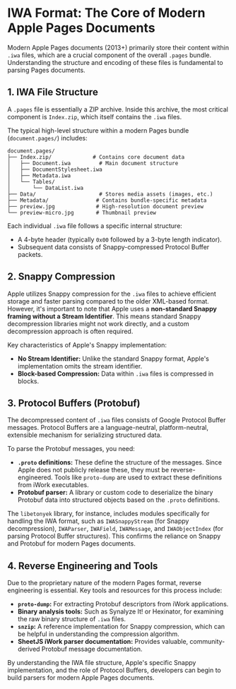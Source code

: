 # IWA Format: The Core of Modern Apple Pages Documents

Modern Apple Pages documents (2013+) primarily store their content within `.iwa` files, which are a crucial component of the overall `.pages` bundle. Understanding the structure and encoding of these files is fundamental to parsing Pages documents.

## 1. IWA File Structure

A `.pages` file is essentially a ZIP archive. Inside this archive, the most critical component is `Index.zip`, which itself contains the `.iwa` files.

The typical high-level structure within a modern Pages bundle (`document.pages/`) includes:

```
document.pages/
├── Index.zip/             # Contains core document data
│   ├── Document.iwa         # Main document structure
│   ├── DocumentStylesheet.iwa
│   ├── Metadata.iwa
│   └── Tables/
│       └── DataList.iwa
├── Data/                    # Stores media assets (images, etc.)
├── Metadata/               # Contains bundle-specific metadata
├── preview.jpg             # High-resolution document preview
└── preview-micro.jpg       # Thumbnail preview
```

Each individual `.iwa` file follows a specific internal structure:
*   A 4-byte header (typically `0x00` followed by a 3-byte length indicator).
*   Subsequent data consists of Snappy-compressed Protocol Buffer packets.

## 2. Snappy Compression

Apple utilizes Snappy compression for the `.iwa` files to achieve efficient storage and faster parsing compared to the older XML-based format. However, it's important to note that Apple uses a **non-standard Snappy framing without a Stream Identifier**. This means standard Snappy decompression libraries might not work directly, and a custom decompression approach is often required.

Key characteristics of Apple's Snappy implementation:
*   **No Stream Identifier:** Unlike the standard Snappy format, Apple's implementation omits the stream identifier.
*   **Block-based Compression:** Data within `.iwa` files is compressed in blocks.

## 3. Protocol Buffers (Protobuf)

The decompressed content of `.iwa` files consists of Google Protocol Buffer messages. Protocol Buffers are a language-neutral, platform-neutral, extensible mechanism for serializing structured data.

To parse the Protobuf messages, you need:
*   **`.proto` definitions:** These define the structure of the messages. Since Apple does not publicly release these, they must be reverse-engineered. Tools like `proto-dump` are used to extract these definitions from iWork executables.
*   **Protobuf parser:** A library or custom code to deserialize the binary Protobuf data into structured objects based on the `.proto` definitions.

The `libetonyek` library, for instance, includes modules specifically for handling the IWA format, such as `IWASnappyStream` (for Snappy decompression), `IWAParser`, `IWAField`, `IWAMessage`, and `IWAObjectIndex` (for parsing Protocol Buffer structures). This confirms the reliance on Snappy and Protobuf for modern Pages documents.

## 4. Reverse Engineering and Tools

Due to the proprietary nature of the modern Pages format, reverse engineering is essential. Key tools and resources for this process include:
*   **`proto-dump`:** For extracting Protobuf descriptors from iWork applications.
*   **Binary analysis tools:** Such as Synalyze It! or Hexinator, for examining the raw binary structure of `.iwa` files.
*   **`snzip`:** A reference implementation for Snappy compression, which can be helpful in understanding the compression algorithm.
*   **SheetJS iWork parser documentation:** Provides valuable, community-derived Protobuf message documentation.

By understanding the IWA file structure, Apple's specific Snappy implementation, and the role of Protocol Buffers, developers can begin to build parsers for modern Apple Pages documents.